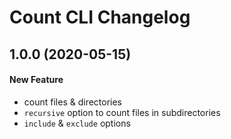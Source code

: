 # Count CLI Changelog

## 1.0.0 (2020-05-15)
#### New Feature
- count files & directories
- `recursive` option to count files in subdirectories
- `include` & `exclude` options

